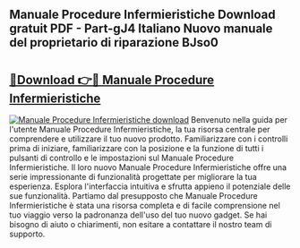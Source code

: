 ## Manuale Procedure Infermieristiche Download gratuit PDF - Part-gJ4 Italiano Nuovo manuale del proprietario di riparazione BJso0

# <h2><a href="http://dffx9th.blite.top/?on=Manuale+Procedure+Infermieristiche">🔗Download 👉🔴 Manuale Procedure Infermieristiche</a></h2>

[![Manuale Procedure Infermieristiche download](https://i.imgur.com/lujVjoI.png)](http://dffx9th.blite.top/?on=Manuale+Procedure+Infermieristiche)
Benvenuto nella guida per l'utente Manuale Procedure Infermieristiche, la tua risorsa centrale per comprendere e utilizzare il tuo nuovo prodotto. Familiarizzare con i controlli prima di iniziare, familiarizzare con la posizione e la funzione di tutti i pulsanti di controllo e le impostazioni sul Manuale Procedure Infermieristiche. Il loro nuovo Manuale Procedure Infermieristiche offre una serie impressionante di funzionalità progettate per migliorare la tua esperienza. Esplora l'interfaccia intuitiva e sfrutta appieno il potenziale delle sue funzionalità. Partiamo dal presupposto che Manuale Procedure Infermieristiche è stata una risorsa completa e di facile comprensione nel tuo viaggio verso la padronanza dell'uso del tuo nuovo gadget. Se hai bisogno di aiuto o chiarimenti, non esitare a contattare il nostro team di supporto.
